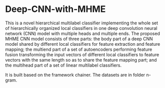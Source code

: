 # Deep-CNN-with-MHME
This is a novel hierarchical multilabel classifier implementing the whole set of hierarchically organized local classifiers in one deep convolution neural network (CNN) model with multiple heads and multiple ends. The proposed MHME CNN model consists of three parts: the body part of a deep CNN model shared by different local classifiers for feature extraction and feature mapping; the multiend part of a set of autoencoders performing feature fusion transforming the input vectors of different local classifiers to feature vectors with the same length so as to share the feature mapping part; and the multihead part of a set of linear multilabel classifiers.

It is built based on the framework chainer. 
The datasets are in folder n-gram.
